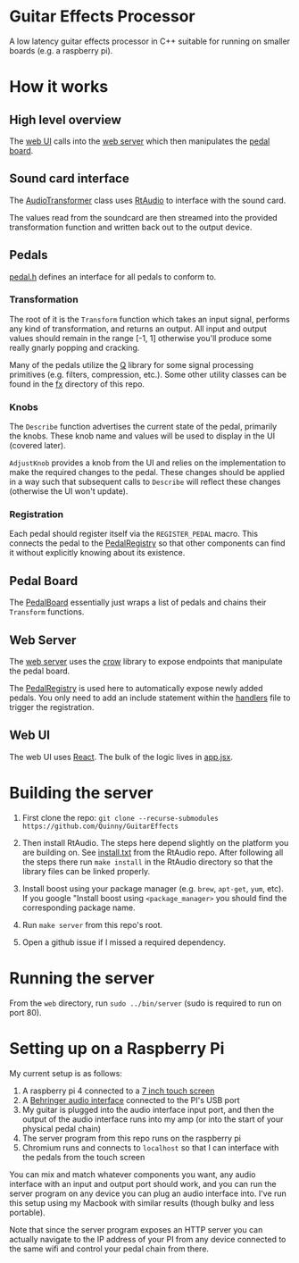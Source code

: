 # Guitar Effects Processor

A low latency guitar effects processor in C++ suitable for running on smaller
boards (e.g. a raspberry pi).

# How it works

## High level overview

The [web UI](https://github.com/Quinny/GuitarEffects/tree/master/web/static)
calls into the [web server](https://github.com/Quinny/GuitarEffects/tree/master/web)
which then manipulates the [pedal board](https://github.com/Quinny/GuitarEffects/blob/master/web/pedal_board.h).

## Sound card interface

The [AudioTransformer](https://github.com/Quinny/GuitarEffects/blob/master/audio_transformer.h) class uses [RtAudio](http://www.music.mcgill.ca/~gary/rtaudio/index.html) to interface with the sound card.

The values read from the soundcard are then streamed into the provided
transformation function and written back out to the output device.

## Pedals

[pedal.h](https://github.com/Quinny/GuitarEffects/blob/master/pedal.h) defines
an interface for all pedals to conform to.

### Transformation

The root of it is the `Transform` function which takes an input signal, performs
any kind of transformation, and returns an output. All input and output values
should remain in the range [-1, 1] otherwise you'll produce some really gnarly
popping and cracking.

Many of the pedals utilize the [Q](https://github.com/cycfi/Q) library for some
signal processing primitives (e.g. filters, compression, etc.). Some other
utility classes can be found in the [fx](https://github.com/Quinny/GuitarEffects/tree/master/fx)
directory of this repo.

### Knobs

The `Describe` function advertises the current state of the pedal, primarily
the knobs. These knob name and values will be used to display in the UI
(covered later).

`AdjustKnob` provides a knob from the UI and relies on the implementation to
make the required changes to the pedal. These changes should be applied in a way
such that subsequent calls to `Describe` will reflect these changes (otherwise
the UI won't update).

### Registration

Each pedal should register itself via the `REGISTER_PEDAL` macro. This connects
the pedal to the [PedalRegistry](https://github.com/Quinny/GuitarEffects/blob/master/pedal_registry.h) so that other components can find it without explicitly knowing
about its existence.

## Pedal Board

The [PedalBoard](https://github.com/Quinny/GuitarEffects/blob/master/web/pedal_board.h)
essentially just wraps a list of pedals and chains their `Transform` functions.

## Web Server

The [web server](https://github.com/Quinny/GuitarEffects/blob/master/web/main.cpp)
uses the [crow](https://github.com/ipkn/crow) library to expose endpoints that
manipulate the pedal board.

The [PedalRegistry](https://github.com/Quinny/GuitarEffects/blob/master/pedal_registry.h)
is used here to automatically expose newly added pedals. You only need to add
an include statement within the [handlers](https://github.com/Quinny/GuitarEffects/blob/master/web/handlers.h) file to trigger the registration.

## Web UI

The web UI uses [React](https://reactjs.org). The bulk of the logic lives in
[app.jsx](https://github.com/Quinny/GuitarEffects/blob/master/web/static/app.jsx).

# Building the server

1. First clone the repo: `git clone --recurse-submodules https://github.com/Quinny/GuitarEffects`

1. Then install RtAudio. The steps here depend slightly on the platform you are
building on. See [install.txt](https://github.com/thestk/rtaudio/blob/master/install.txt) from the RtAudio repo. After following all the steps there run `make install` in the RtAudio directory so that the library files can be linked properly.

1. Install boost using your package manager (e.g. `brew`, `apt-get`, `yum`, etc).
If you google "Install boost using `<package_manager>` you should find the
corresponding package name.

1. Run `make server` from this repo's root.

1. Open a github issue if I missed a required dependency.

# Running the server

From the `web` directory, run `sudo ../bin/server` (sudo is required to run on
port 80).

# Setting up on a Raspberry Pi

My current setup is as follows:

1. A raspberry pi 4 connected to a [7 inch touch screen](https://www.amazon.com/Raspberry-Pi-7-Touchscreen-Display/dp/B0153R2A9I/)
1. A [Behringer audio interface](https://www.amazon.com/BEHRINGER-Audio-Interface-1-Channel-UM2/dp/B00EK1OTZC) connected to the PI's USB port
1. My guitar is plugged into the audio interface input port, and then the output
of the audio interface runs into my amp (or into the start of your physical pedal chain)
1. The server program from this repo runs on the raspberry pi
1. Chromium runs and connects to `localhost` so that I can interface with the
pedals from the touch screen

You can mix and match whatever components you want, any audio interface with
an input and output port should work, and you can run the server program on
any device you can plug an audio interface into. I've run this setup using my
Macbook with similar results (though bulky and less portable).

Note that since the server program exposes an HTTP server you can actually
navigate to the IP address of your PI from any device connected to the same
wifi and control your pedal chain from there.
